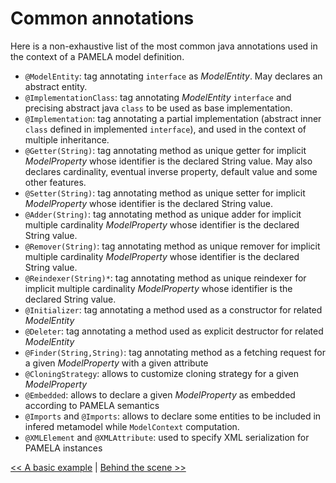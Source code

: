 # Common annotations

Here is a non-exhaustive list of the most common java annotations used in the context of a PAMELA model definition.

- `@ModelEntity`: tag annotating `interface` as *ModelEntity*. May declares an abstract entity.
- `@ImplementationClass`: tag annotating *ModelEntity* `interface` and precising abstract java `class` to be used as base implementation.
- `@Implementation`: tag annotating a partial implementation (abstract inner `class` defined in implemented `interface`), and used in the context of multiple inheritance.
- `@Getter(String)`: tag annotating method as unique getter for implicit *ModelProperty* whose identifier is the declared String value. May also declares cardinality, eventual inverse property, default value and some other features.
- `@Setter(String)`: tag annotating method as unique setter for implicit *ModelProperty* whose identifier is the declared String value.
- `@Adder(String)`: tag annotating method as unique adder for implicit multiple cardinality *ModelProperty* whose identifier is the declared String value.
- `@Remover(String)`: tag annotating method as unique remover for implicit multiple cardinality *ModelProperty* whose identifier is the declared String value.
- `@Reindexer(String)*`: tag annotating method as unique reindexer for implicit multiple cardinality *ModelProperty* whose identifier is the declared String value.
- `@Initializer`: tag annotating a method used as a constructor for related *ModelEntity*
- `@Deleter`: tag annotating a method used as explicit destructor for related *ModelEntity*
- `@Finder(String,String)`: tag annotating method as a fetching request for a given *ModelProperty* with a given attribute
- `@CloningStrategy`: allows to customize cloning strategy for a given *ModelProperty*
- `@Embedded`: allows to declare a given *ModelProperty* as embedded according to PAMELA semantics
- `@Imports` and `@Imports`: allows to declare some entities to be included in infered metamodel while `ModelContext` computation.
- `@XMLElement` and `@XMLAttribute`: used to specify XML serialization for PAMELA instances

[<< A basic example](./example.html) \| [Behind the scene >>](./behind_the_scene.html)

 

    
  
